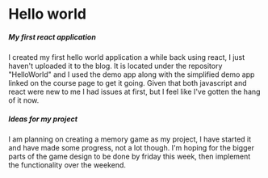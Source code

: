 # Hello world

##### My first react application

I created my first hello world application a while back using react, I just haven't uploaded it to the blog.
It is located under the repository "HelloWorld" and I used the demo app along with the simplified demo app linked on the 
course page to get it going. Given that both javascript and react were new to me I had issues at first, but I feel like I've gotten the hang
of it now.

##### Ideas for my project

I am planning on creating a memory game as my project, I have started it and have made some progress, not a lot though.
I'm hoping for the bigger parts of the game design to be done by friday this week, then implement the functionality over the weekend.
